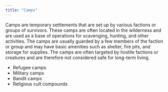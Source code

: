 ```yaml
---
title: "Camps"
---
```

Camps are temporary settlements that are set up by various factions or groups of survivors. These camps are often located in the wilderness and are used as a base of operations for scavenging, hunting, and other activities. The camps are usually guarded by a few members of the faction or group and may have basic amenities such as shelter, fire pits, and storage for supplies. The camps are often targeted by hostile factions or creatures and are therefore not considered safe for long-term living.

-   Refugee camps
-   Military camps
-   Bandit camps
-   Religious cult compounds
